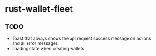 # rust-wallet-fleet

## TODO

- Toast that always shows the api request success message on actions and all error messages
- Loading state when creating wallets
